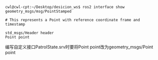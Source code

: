 ``` 
cwl@cwl-cpt:~/Desktop/desicion_ws$ ros2 interface show geometry_msgs/msg/PointStamped

# This represents a Point with reference coordinate frame and timestamp

std_msgs/Header header
Point point
```



编写自定义接口PatrolState.srv时要将Point point改为geometry_msgs/Point point
